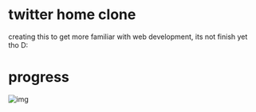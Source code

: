 # twitter home clone
creating this to get more familiar with web development, its not finish yet tho D:

# progress
![img](https://i.ibb.co/2tTd59Y/Screenshot-2023-12-11-2134342324.png)
